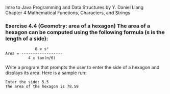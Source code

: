 Intro to Java Programming and Data Structures by Y. Daniel Liang <br/>
Chapter 4 Mathematical Functions, Characters, and Strings

### Exercise 4.4 (Geometry: area of a hexagon) The area of a hexagon can be computed using the following formula (s is the length of a side):

                 6 x s²
    Area = ------------------
              4 x tan(π/6)
Write a program that prompts the user to enter the side of a hexagon and displays its area. Here is a sample run:

    Enter the side: 5.5
    The area of the hexagon is 78.59
